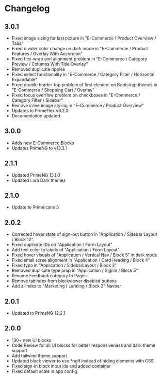 # Changelog
## 3.0.1

- Fixed image sizing for last picture in "E-Commerce / Product Overview / Tabs"
- Fixed divider color change on dark mode in "E-Commerce / Product Features / Overlay With Accordion"
- Fixed flex-wrap and alignment problem in "E-Commerce / Category Preview / Columns With Title Overlay"
- Removed duplicate ripples
- Fixed select functionality in "E-Commerce / Category Filter / Horizontal Expandable"
- Fixed double border-top problem of first element on Bootstrap themes in "E-Commerce / Shopping Cart / Overlay"
- Fixed focus overflow problem on checkboxes in "E-Commerce / Category Filter / Sidebar"
- Remove inline image styling in "E-Commerce / Product Overview"
- Updates to PrimeFlex v3.2.0
- Documentation updated
  
## 3.0.0

- Adds new E-Commerce Blocks
- Updates PrimeNG to v13.3.1

## 2.1.1

- Updated PrimeNG 13.1.0
- Updated Lara Dark themes

## 2.1.0

- Update to PrimeIcons 5

## 2.0.2

- Corrected hover state of sign-out button in "Application / Sidebar Layout / Block 12".
- Fixed duplicate IDs on "Application / Form Layout"
- Add text color to labels of "Application / Form Layout"
- Fixed hover visuals of "Application / Vertical Nav / Block 5" in dark mode
- Fixed small scree alignment in "Application / Card Heading / Block 4"
- Fixed typo in "Application / SidebarLayout / Block 3"
- Removed duplicate type prop in "Application / SignIn / Block 5"
- Rename Feedback category to Pages
- Remove tabindex from blockviewer disabled buttons
- Add z-index to "Marketing / Landing / Block 2" Navbar

## 2.0.1

- Updated to PrimeNG 12.2.1

## 2.0.0

- 130+ new UI blocks
- Code Review for all UI blocks for better responsiveness and dark theme support
- Add tailwind theme support
- Updated block viewer to use *ngIf instead of hiding elements with CSS
- Fixed sign-in block input ids and added container
- Fixed default scale in app config